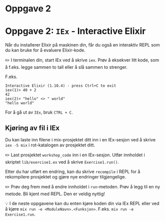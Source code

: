 # Oppgave 2

# Oppgave 2: `IEx` - Interactive Elixir

Når du installerer Elixir på maskinen din, får du også en interaktiv REPL som du kan bruke for å evaluere Elixir-kode. 

:pencil2: I terminalen din, start IEx ved å skrive `iex`. Prøv å eksekver litt kode, som å f.eks. legge sammen to tall eller å slå sammen to strenger.

F.eks. 
```
Interactive Elixir (1.10.4) - press Ctrl+C to exit
iex(1)> 40 + 2
42
iex(2)> "hello" <> " world"
"hello world"
```

For å gå ut av `IEx`, bruk `CTRL + C`.

## Kjøring av fil i IEx
Du kan laste inn filene i mix-prosjektet ditt inn i en IEx-sesjon ved å skrive `iex -S mix` i rot-katalogen av prosjektet ditt. 

:pencil2: Last prosjektet `workshop_code` inn i en IEx-sesjon. Utfør innholdet i skriptet `lib/exercise1.ex` ved å skrive `Exercise1.run()`.

Etter du har utført en endring, kan du skrive `recompile` i REPL for å rekompilere prosjektet og gjøre nye endringer tilgjengelige. 

:pencil2: Prøv deg frem med å endre innholdet i `run`-metoden. Prøv å legg til en ny metode. Bli kjent med REPL. Den er veldig nyttig! 

:bulb: I de neste oppgavene kan du enten kjøre koden din via IEx REPL eller ved å kjøre `mix run -e <ModuleNavn>.<Funksjon>`. F.eks. `mix run -e Exercise1.run`. 